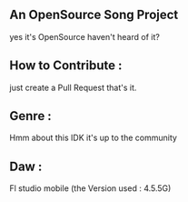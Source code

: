 ## An OpenSource Song Project

yes it's OpenSource haven't heard of it?

## How to Contribute :

just create a Pull Request that's it.

## Genre :

Hmm about this IDK it's up to the community 

## Daw :

Fl studio mobile (the Version used : 4.5.5G)
